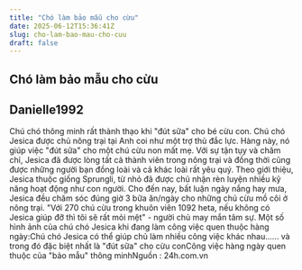 ```yaml
---
title: "Chó làm bảo mẫu cho cừu"
date: 2025-06-12T15:36:41Z
slug: cho-lam-bao-mau-cho-cuu
draft: false
---
```


## Chó làm bảo mẫu cho cừu

## Danielle1992

Chú chó thông minh rất thành thạo khi "đút sữa" cho bé cừu con.
Chú chó Jesica được chủ nông trại tại Anh coi như một trợ thủ đắc lực. Hàng này, nó giúp việc "đút sữa" cho một chú cừu non mất mẹ.
Với sự tận tụy và chăm chỉ, Jesica đã được lòng tất cả thành viên trong nông trại và đồng thời cũng được những người bạn đồng loài và cả khác loài rất yêu quý.
Theo giới thiệu, Jesica thuộc giống Sprungli, từ nhỏ đã được chủ nhận rèn luyện nhiều kỹ năng hoạt động như con người.
Cho đến nay, bất luận ngày nắng hay mưa, Jesica đều chăm sóc đúng giờ 3 bữa ăn/ngày cho những chú cừu mồ côi ở nông trại.
"Với 270 chú cừu trong khuôn viên 1092 heta, nếu không có Jesica giúp đỡ thì tôi sẽ rất mỏi mệt" - người chủ may mắn tâm sự.
Một số hình ảnh của chú chó Jesica khi đang làm công việc quen thuộc hàng ngày:Chú chó Jesica có thể giúp chủ làm nhiều công việc khác nhau...... và trong đó đặc biệt nhất là "đút sữa" cho cừu conCông việc hàng ngày quen thuộc của "bảo mẫu" thông minhNguồn : 24h.com.vn